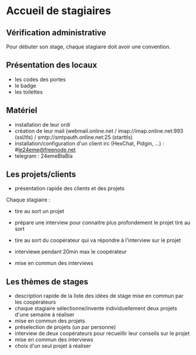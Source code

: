 # Accueil de stagiaires

## Vérification administrative

Pour débuter son stage, chaque stagiaire doit avoir une convention.

## Présentation des locaux

 - les codes des portes
 - le badge
 - les toilettes

## Matériel

 - installation de leur ordi
 - création de leur mail (webmail.online.net / imap://imap.online.net:993 (ssl/tls) / smtp://smtpauth.online.net:25 (starttls)
 - installation/configuration d'un client irc (HexChat, Pidgin, ...) : #le24eme@freenode.net
 - telegram : 24emeBlaBla

## Les projets/clients

 - présentation rapide des clients et des projets

Chaque stagiaire :

 - tire au sort un projet
 - prépare une interview pour connaitre plus profondement le projet tiré au sort
 - tire au sort du coopérateur qui va répondre à l'interview sur le projet
 - interviewe pendant 20min max le coopérateur

- mise en commun des interviews

## Les thèmes de stages 

 - description rapide de la liste des idées de stage mise en commun par les coopérateurs
 - chaque stagiaire sélectionne/invente individuellement deux projets d'une semaine à réaliser
 - mise en commun des projets
 - préselection de projets (un par personne)
 - interview de deux coopérateurs pour recueillir leur conseils sur le projet
 - mise en commun des interviews
 - choix d'un seul projet à réaliser

